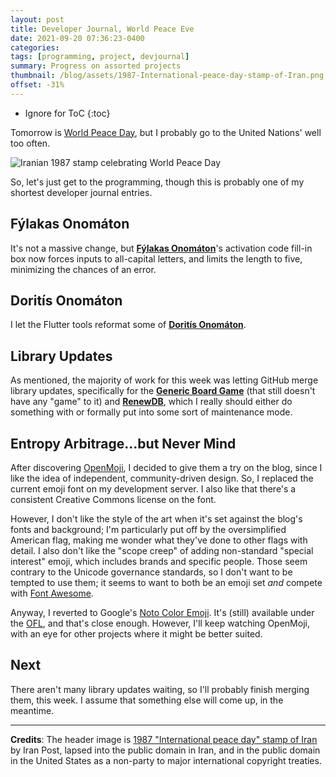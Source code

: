 ```yaml
---
layout: post
title: Developer Journal, World Peace Eve
date: 2021-09-20 07:36:23-0400
categories:
tags: [programming, project, devjournal]
summary: Progress on assorted projects
thumbnail: /blog/assets/1987-International-peace-day-stamp-of-Iran.png
offset: -31%
---
```


* Ignore for ToC
{:toc}

Tomorrow is [World Peace Day](https://en.wikipedia.org/wiki/International_Day_of_Peace), but I probably go to the United Nations' well too often.

![Iranian 1987 stamp celebrating World Peace Day](/blog/assets/1987-International-peace-day-stamp-of-Iran.png "May the Great Bird of the Galaxy bless your planet.")

So, let's just get to the programming, though this is probably one of my shortest developer journal entries.

## Fýlakas Onomáton

It's not a massive change, but [**Fýlakas Onomáton**](https://github.com/jcolag/fylakas-onomaton)'s activation code fill-in box now forces inputs to all-capital letters, and limits the length to five, minimizing the chances of an error.

## Doritís Onomáton

I let the Flutter tools reformat some of [**Doritís Onomáton**](https://github.com/jcolag/doritis-onomaton).

## Library Updates

As mentioned, the majority of work for this week was letting GitHub merge library updates, specifically for the [**Generic Board Game**](https://github.com/jcolag/generic-board-game) (that still doesn't have any "game" to it) and [**RenewDB**](https://github.com/jcolag/RenewDB), which I really should either do something with or formally put into some sort of maintenance mode.

## Entropy Arbitrage...but Never Mind

After discovering [OpenMoji](https://openmoji.org/), I decided to give them a try on the blog, since I like the idea of independent, community-driven design.  So, I replaced the current emoji font on my development server.  I also like that there's a consistent Creative Commons license on the font.

However, I don't like the style of the art when it's set against the blog's fonts and background; I'm particularly put off by the oversimplified American flag, making me wonder what they've done to other flags with detail.  I also don't like the "scope creep" of adding non-standard "special interest" emoji, which includes brands and specific people.  Those seem contrary to the Unicode governance standards, so I don't want to be tempted to use them; it seems to want to both be an emoji set *and* compete with [Font Awesome](https://fontawesome.com/).

Anyway, I reverted to Google's [Noto Color Emoji](https://www.google.com/get/noto/help/emoji/).  It's (still) available under the [OFL](https://scripts.sil.org/cms/scripts/page.php?site_id=nrsi&id=OFL), and that's close enough.  However, I'll keep watching OpenMoji, with an eye for other projects where it might be better suited.

## Next

There aren't many library updates waiting, so I'll probably finish merging them, this week.  I assume that something else will come up, in the meantime.

* * *

**Credits**:  The header image is [1987 "International peace day" stamp of Iran](https://commons.wikimedia.org/wiki/File:1987_%22International_peace_day%22_stamp_of_Iran.jpg) by Iran Post, lapsed into the public domain in Iran, and in the public domain in the United States as a non-party to major international copyright treaties.
